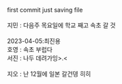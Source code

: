 first commit just saving file
<br><br>
지민 : 다음주 목요일에 학교 째고 속초 갈 것
<br><br>
2023-04-05:최진용
<br>
호영 : 속초 부럽다
<br>
서진 : 나두 데려가잉>.<  
<br>
지오 : 난 12월에 일본 갈건뎅 히히

